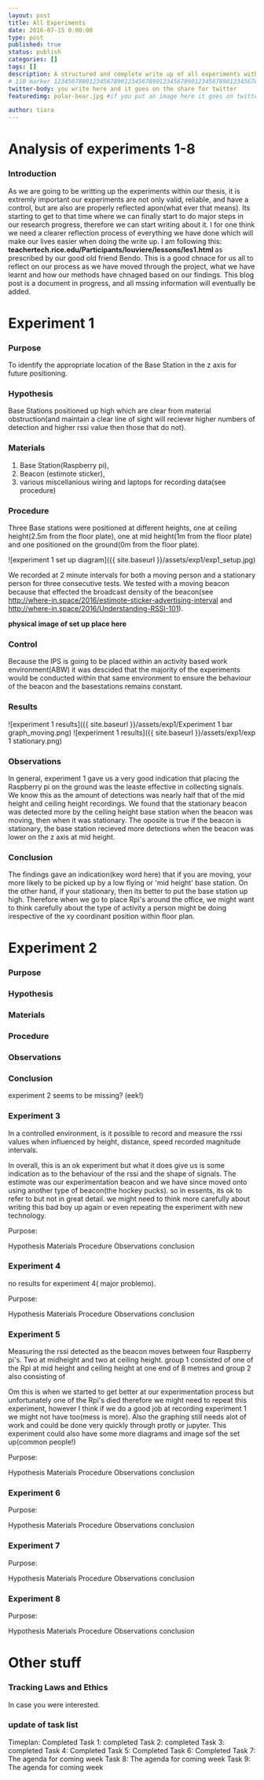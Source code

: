 ```yaml
---
layout: post
title: All Experiments 
date: 2016-07-15 0:00:00
type: post
published: true
status: publish
categories: []
tags: []
description: A structured and complete write up of all experiments with reflection and analysis
# 110 marker 1234567890123456789012345678901234567890123456789012345678901234567890123456789012345678901234567890123456789
twitter-body: you write here and it goes on the share for twitter
featuredimg: polar-bear.jpg #if you put an image here it goes on twitter too

author: tiara
---
```


# Analysis of experiments 1-8

### Introduction

As we are going to be writting up the experiments within our thesis, it is extremly important our experiments are not only valid, reliable, and have a control, but are also are properly reflected apon(what ever that means). Its starting to get to that time where we can finally start to do major steps in our research progress, therefore we can start writing about it. I for one think we need a clearer reflection process of everything we have done which will make our lives easier when doing the write up. I am following this: <b> teachertech.rice.edu/Participants/louviere/lessons/les1.html </b> as prescribed by our good old friend Bendo. This is a good chnace for us all to reflect on our process as we have moved through the project, what we have learnt and how our methods have chnaged based on our findings. This blog post is a document in progress, and all mssing information will eventually be added. 

# Experiment 1

### Purpose

To identify the appropriate location of the Base Station in the z axis for future positioning. 

### Hypothesis

Base Stations positioned up high which are clear from material obstruction(and maintain a clear line of sight will reciever higher numbers of detection and higher rssi value then those that do not). 

### Materials

1. Base Station(Raspberry pi), 
2. Beacon (estimote sticker), 
3. various miscellanious wiring and laptops for recording data(see procedure)

### Procedure

Three Base stations were positioned at different heights, one at ceiling height(2.5m from the floor plate), one at mid height(1m from the floor plate) and one positioned on the ground(0m from the floor plate). 

![experiment 1 set up diagram]({{ site.baseurl }}/assets/exp1/exp1_setup.jpg) 

We recorded at 2 minute intervals for both a moving person and a stationary person for three consecutive tests. We tested with a moving beacon because that effected the broadcast density of the beacon(see http://where-in.space/2016/estimote-sticker-advertising-interval and http://where-in.space/2016/Understanding-RSSI-101). 
 

<b> physical image of set up place here </b>

### Control

Because the IPS is going to be placed within an activity based work environment(ABW) it was descided that the majority of the experiments would be conducted within that same environment to ensure the behaviour of the beacon and the basestations remains constant. 

### Results

![experiment 1 results]({{ site.baseurl }}/assets/exp1/Experiment 1 bar graph_moving.png) 
![experiment 1 results]({{ site.baseurl }}/assets/exp1/exp 1 stationary.png) 

### Observations

In general, experiment 1 gave us a very good indication that placing the Raspberry pi on the ground was the leaste effective in collecting signals. We know this as the amount of detections was nearly half that of the mid height and ceiling height recordings. We found that the stationary beacon was detected more by the ceiling height base station when the beacon was moving, then when it was stationary. The oposite is true if the beacon is stationary, the base station recieved more detections when the beacon was lower on the z axis at mid height.  

### Conclusion

The findings gave an indication(key word here) that if you are moving, your more likely to be picked up by a low flying or 'mid height' base station. On the other hand, if your stationary, then its better to put the base station up high. Therefore when we go to place Rpi's around the office, we might want to think carefully about the type of activity a person might be doing irespective of the xy coordinant position within floor plan. 

# Experiment 2

### Purpose

### Hypothesis

### Materials

### Procedure

### Observations

### Conclusion 

experiment 2 seems to be missing? (eek!)

### Experiment 3

In a controlled environment, is it possible to record and measure the rssi values when influenced by height, distance, speed recorded magnitude intervals. 

In overall, this is an ok experiment but what it does give us is some indication as to the behaviour of the rssi and the shape of signals. The estimote was our experimentation beacon and we have since moved onto using another type of beacon(the hockey pucks). so in essents, its ok to refer to but not in great detail. we might need to think more carefully about writing this bad boy up again or even repeating the experiment with new technology. 

Purpose: 

Hypothesis
Materials
Procedure
Observations
conclusion 

### Experiment 4

no results for experiment 4( major problemo). 

Purpose: 

Hypothesis
Materials
Procedure
Observations
conclusion 

### Experiment 5

Measuring the rssi detected as the beacon moves between four Raspberry pi's. Two at midheight and two at ceiling height. group 1 consisted of one of the Rpi at mid height and ceiling height at one end of 8 metres and group 2 also consisting of 

Om this is when we started to get better at our experimentation process but unfortunately one of the Rpi's died therefore we might need to repeat this experiment, however I think if we do a good job at recording experiment 1 we might not have too(mess is more). 
Also the graphing still needs alot of work and could be done very quickly through protly or jupyter. 
This experiment could also have some more diagrams and image sof the set up(common people!) 

Purpose: 

Hypothesis
Materials
Procedure
Observations
conclusion 

### Experiment 6

Purpose: 

Hypothesis
Materials
Procedure
Observations
conclusion 

### Experiment 7

Purpose: 

Hypothesis
Materials
Procedure
Observations
conclusion 

### Experiment 8

Purpose: 

Hypothesis
Materials
Procedure
Observations
conclusion 



# Other stuff

### Tracking Laws and Ethics 

In case you were interested. 


### update of task list 

Timeplan: Completed
Task 1: completed
Task 2: completed
Task 3: completed
Task 4: Completed
Task 5: Completed
Task 6: Completed
Task 7: The agenda for coming week
Task 8: The agenda for coming week 
Task 9: The agenda for coming week

